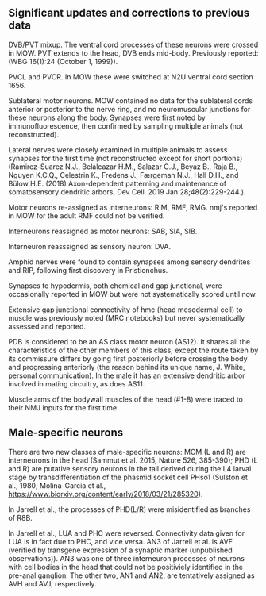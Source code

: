 ## Significant updates and corrections to previous data
DVB/PVT mixup.  The ventral cord processes of these neurons were crossed in MOW.  PVT extends to the head, DVB ends mid-body.  Previously reported: (WBG 16(1):24 (October 1, 1999)).

PVCL and PVCR.  In MOW these were switched at N2U ventral cord section 1656.

Sublateral motor neurons.  MOW contained no data for the sublateral cords anterior or posterior to the nerve ring, and no neuromuscular junctions for these neurons along the body. Synapses were first noted by immunofluorescence, then confirmed by sampling multiple animals (not reconstructed).

Lateral nerves were closely examined in multiple animals to assess synapses for the first time (not reconstructed except for short portions) (Ramirez-Suarez N.J., Belalcazar H.M., Salazar C.J., Beyaz B., Raja B., Nguyen K.C.Q., Celestrin K., Fredens J., Færgeman N.J., Hall D.H., and Bülow H.E. (2018) Axon-dependent patterning and maintenance of somatosensory dendritic arbors, Dev Cell. 2019 Jan 28;48(2):229-244.).

Motor neurons re-assigned as interneurons: RIM, RMF, RMG.  nmj's reported in MOW for the adult RMF could not be verified.

Interneurons reassigned as motor neurons: SAB, SIA, SIB.

Interneuron reasssigned as sensory neuron: DVA.

Amphid nerves were found to contain synapses among sensory dendrites and RIP, following first discovery in Pristionchus.

Synapses to hypodermis, both chemical and gap junctional, were occasionally reported in MOW but were not systematically scored until now.

Extensive gap junctional connectivity of hmc (head mesodermal cell) to muscle was previously noted (MRC notebooks) but never systematically assessed and reported.

PDB is considered to be an AS class motor neuron (AS12).  It shares all the characteristics of the other members of this class, except the route taken by its commissure differs by going first posteriorly before crossing the body and progressing anteriorly (the reason behind its unique name, J. White, personal communication).  In the male it has an extensive dendritic arbor involved in mating circuitry, as does AS11. 

Muscle arms of the bodywall muscles of the head (#1-8) were  traced to their NMJ inputs for the first time

## Male-specific neurons
There are two new classes of male-specific neurons: MCM (L and R) are interneurons in the head (Sammut et al. 2015, Nature 526, 385-390); PHD (L and R) are putative sensory neurons in the tail derived during the L4 larval stage by transdifferentiation of the phasmid socket cell PHso1 (Sulston et al., 1980; Molina-Garcia et al., https://www.biorxiv.org/content/early/2018/03/21/285320).

In Jarrell et al., the processes of PHD(L/R) were misidentified as branches of R8B.

In Jarrell et al., LUA and PHC were reversed.  Connectivity data given for LUA is in fact due to PHC, and vice versa.
AN3 of Jarrell et al. is AVF (verified by transgene expression of a synaptic marker (unpublished observations)).  AN3 was one of three interneuron processes of neurons with cell bodies in the head that could not be positiviely identified in the pre-anal ganglion.  The other two, AN1 and AN2, are tentatively assigned as AVH and AVJ, respectively.
